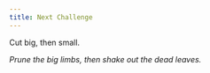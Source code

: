 ```yaml
---
title: Next Challenge
---
```


Cut big, then small.

_Prune the big limbs, then shake out the dead leaves._
